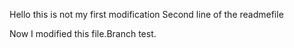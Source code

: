 Hello this is not my first modification
Second line of the readmefile

Now I modified this file.Branch test.